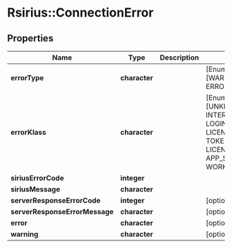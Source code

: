 # Rsirius::ConnectionError



## Properties
Name | Type | Description | Notes
------------ | ------------- | ------------- | -------------
**errorType** | **character** |  | [Enum: [WARNING, ERROR]] 
**errorKlass** | **character** |  | [Enum: [UNKNOWN, INTERNET, LOGIN_SERVER, LICENSE_SERVER, TOKEN, LOGIN, LICENSE, TERMS, APP_SERVER, WORKER]] 
**siriusErrorCode** | **integer** |  | 
**siriusMessage** | **character** |  | 
**serverResponseErrorCode** | **integer** |  | [optional] 
**serverResponseErrorMessage** | **character** |  | [optional] 
**error** | **character** |  | [optional] 
**warning** | **character** |  | [optional] 


